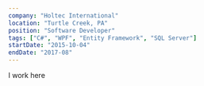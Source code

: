 ```yaml
---
company: "Holtec International"
location: "Turtle Creek, PA"
position: "Software Developer"
tags: ["C#", "WPF", "Entity Framework", "SQL Server"]
startDate: "2015-10-04"
endDate: "2017-08"
---
```


I work here
